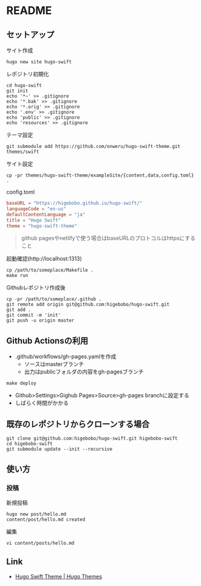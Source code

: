 # README

## セットアップ

サイト作成

```shell
hugo new site hugo-swift
```

レポジトリ初期化

```shell
cd hugo-swift
git init
echo '*~' >> .gitignore
echo '*.bak' >> .gitignore
echo '*.orig' >> .gitignore
echo '.env' >> .gitignore
echo 'public' >> .gitignore
echo 'resources' >> .gitignore
```

テーマ設定

```shell
git submodule add https://github.com/onweru/hugo-swift-theme.git themes/swift
```

サイト設定

```shell
cp -pr themes/hugo-swift-theme/exampleSite/{content,data,config.toml} .
```

config.toml

```toml
baseURL = "https://higebobo.github.io/hugo-swift/"
languageCode = "en-us"
defaultContentLanguage = "ja"
title = "Hugo Swift"
theme = "hugo-swift-theme"
```

> github pagesやnetlifyで使う場合はbaseURLのプロトコルはhttpsにすること

起動確認(http://localhost:1313)

```shell
cp /path/to/someplace/Makefile .
make run
```

Githubレポジトリ作成後

```shell
cp -pr /path/to/someplace/.github .
git remote add origin git@github.com:higebobo/hugo-swift.git
git add .
git commit -m 'init'
git push -u origin master
```

## Github Actionsの利用

* .github/workflows/gh-pages.yamlを作成
    * ソースはmasterブランチ
    * 出力はpublicフォルダの内容をgh-pagesブランチ

```shell
make deploy
```

* Github>Settings>Gighub Pages>Source>gh-pages branchに設定する
* しばらく時間がかかる

## 既存のレポジトリからクローンする場合

```shell
git clone git@github.com:higebobo/hugo-swift.git higebobo-swift
cd higebobo-swift
git submodule update --init --recursive
```

## 使い方

### 投稿

新規投稿

```shell
hugo new post/hello.md
content/post/hello.md created
```

編集

```shell
vi content/posts/hello.md
```

## Link

* [Hugo Swift Theme \| Hugo Themes](https://themes.gohugo.io/hugo-swift-theme/)
